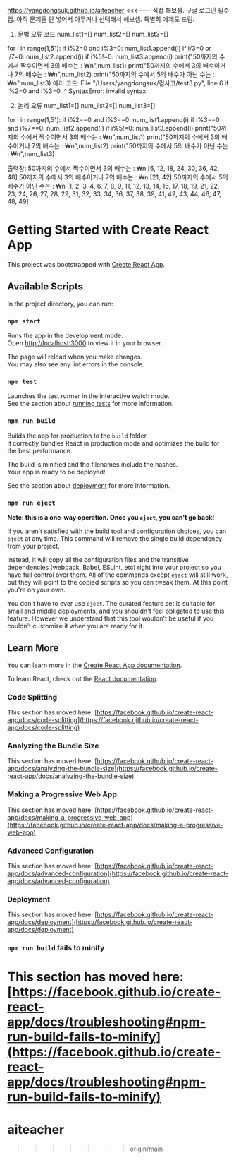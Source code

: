 
https://yangdongsuk.github.io/aiteacher
<<<--- 직접 해보셈. 구글 로그인 필수임. 아직 문제들 안 넣어서 아무거나 선택해서 해보셈. 
특별히 예제도 드림.
1. 문법 오류 코드
num_list1=[]
num_list2=[]
num_list3=[]

for i in range(1,51):
    if i%2=0 and i%3=0:
        num_list1.append(i)
    if i/3=0 or i/7=0:
        num_list2.append(i)
    if i%5!=0:
        num_list3.append(i) 
print("50까지의 수에서 짝수이면서 3의 배수는 : ₩n",num_list1)
print("50까지의 수에서 3의 배수이거나 7의 배수는 : ₩n",num_list2)
print("50까지의 수에서 5의 배수가 아닌 수는 : ₩n",num_list3)
에러 코드:
  File "/Users/yangdongsuk/컴사코/test3.py", line 6
    if i%2=0 and i%3=0:
          ^
SyntaxError: invalid syntax

2. 논리 오류
num_list1=[]
num_list2=[]
num_list3=[]

for i in range(1,51):
    if i%2==0 and i%3==0:
        num_list1.append(i)
    if i%3==0 and i%7==0:
        num_list2.append(i)
    if i%5!=0:
        num_list3.append(i) 
print("50까지의 수에서 짝수이면서 3의 배수는 : ₩n",num_list1)
print("50까지의 수에서 3의 배수이거나 7의 배수는 : ₩n",num_list2)
print("50까지의 수에서 5의 배수가 아닌 수는 : ₩n",num_list3)

출력창:
50까지의 수에서 짝수이면서 3의 배수는 : ₩n [6, 12, 18, 24, 30, 36, 42, 48]
50까지의 수에서 3의 배수이거나 7의 배수는 : ₩n [21, 42]
50까지의 수에서 5의 배수가 아닌 수는 : ₩n [1, 2, 3, 4, 6, 7, 8, 9, 11, 12, 13, 14, 16, 17, 18, 19, 21, 22, 23, 24, 26, 27, 28, 29, 31, 32, 33, 34, 36, 37, 38, 39, 41, 42, 43, 44, 46, 47, 48, 49]


# Getting Started with Create React App

This project was bootstrapped with [Create React App](https://github.com/facebook/create-react-app).

## Available Scripts

In the project directory, you can run:

### `npm start`

Runs the app in the development mode.\
Open [http://localhost:3000](http://localhost:3000) to view it in your browser.

The page will reload when you make changes.\
You may also see any lint errors in the console.

### `npm test`

Launches the test runner in the interactive watch mode.\
See the section about [running tests](https://facebook.github.io/create-react-app/docs/running-tests) for more information.

### `npm run build`

Builds the app for production to the `build` folder.\
It correctly bundles React in production mode and optimizes the build for the best performance.

The build is minified and the filenames include the hashes.\
Your app is ready to be deployed!

See the section about [deployment](https://facebook.github.io/create-react-app/docs/deployment) for more information.

### `npm run eject`

**Note: this is a one-way operation. Once you `eject`, you can't go back!**

If you aren't satisfied with the build tool and configuration choices, you can `eject` at any time. This command will remove the single build dependency from your project.

Instead, it will copy all the configuration files and the transitive dependencies (webpack, Babel, ESLint, etc) right into your project so you have full control over them. All of the commands except `eject` will still work, but they will point to the copied scripts so you can tweak them. At this point you're on your own.

You don't have to ever use `eject`. The curated feature set is suitable for small and middle deployments, and you shouldn't feel obligated to use this feature. However we understand that this tool wouldn't be useful if you couldn't customize it when you are ready for it.

## Learn More

You can learn more in the [Create React App documentation](https://facebook.github.io/create-react-app/docs/getting-started).

To learn React, check out the [React documentation](https://reactjs.org/).

### Code Splitting

This section has moved here: [https://facebook.github.io/create-react-app/docs/code-splitting](https://facebook.github.io/create-react-app/docs/code-splitting)

### Analyzing the Bundle Size

This section has moved here: [https://facebook.github.io/create-react-app/docs/analyzing-the-bundle-size](https://facebook.github.io/create-react-app/docs/analyzing-the-bundle-size)

### Making a Progressive Web App

This section has moved here: [https://facebook.github.io/create-react-app/docs/making-a-progressive-web-app](https://facebook.github.io/create-react-app/docs/making-a-progressive-web-app)

### Advanced Configuration

This section has moved here: [https://facebook.github.io/create-react-app/docs/advanced-configuration](https://facebook.github.io/create-react-app/docs/advanced-configuration)

### Deployment

This section has moved here: [https://facebook.github.io/create-react-app/docs/deployment](https://facebook.github.io/create-react-app/docs/deployment)

### `npm run build` fails to minify

# This section has moved here: [https://facebook.github.io/create-react-app/docs/troubleshooting#npm-run-build-fails-to-minify](https://facebook.github.io/create-react-app/docs/troubleshooting#npm-run-build-fails-to-minify)

# aiteacher

> > > > > > > origin/main
